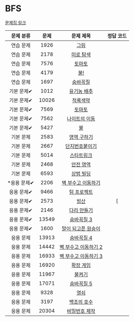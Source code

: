 # BFS

[문제집 링크](https://www.acmicpc.net/workbook/view/7313)

|  문제 분류  | 문제 | 문제 제목 | 정답 코드 |
|:-------:| :--: | :--: | :--: |
|  연습 문제  | 1926 | [그림](https://www.acmicpc.net/problem/1926) |  |
|  연습 문제  | 2178 | [미로 탐색](https://www.acmicpc.net/problem/2178) |  |
|  연습 문제  | 7576 | [토마토](https://www.acmicpc.net/problem/7576) |  |
|  연습 문제  | 4179 | [불!](https://www.acmicpc.net/problem/4179) |  |
|  연습 문제  | 1697 | [숨바꼭질](https://www.acmicpc.net/problem/1697) |  |
| 기본 문제✔  | 1012 | [유기농 배추](https://www.acmicpc.net/problem/1012) |  |
| 기본 문제✔  | 10026 | [적록색약](https://www.acmicpc.net/problem/10026) |  |
| 기본 문제✔  | 7569 | [토마토](https://www.acmicpc.net/problem/7569) |  |
| 기본 문제✔  | 7562 | [나이트의 이동](https://www.acmicpc.net/problem/7562) |  |
| 기본 문제✔  | 5427 | [불](https://www.acmicpc.net/problem/5427) |  |
|  기본 문제  | 2583 | [영역 구하기](https://www.acmicpc.net/problem/2583) |  |
|  기본 문제  | 2667 | [단지번호붙이기](https://www.acmicpc.net/problem/2667) |  |
|  기본 문제  | 5014 | [스타트링크](https://www.acmicpc.net/problem/5014) |  |
|  기본 문제  | 2468 | [안전 영역](https://www.acmicpc.net/problem/2468) |  |
|  기본 문제  | 6593 | [상범 빌딩](https://www.acmicpc.net/problem/6593) |  |
| *응용 문제✔ | 2206 | [벽 부수고 이동하기](https://www.acmicpc.net/problem/2206) |  |
| 응용 문제✔  | 9466 | [텀 프로젝트](https://www.acmicpc.net/problem/9466) |  |
| 응용 문제✔  | 2573 | [빙산](https://www.acmicpc.net/problem/2573) | [ |
| 응용 문제✔  | 2146 | [다리 만들기](https://www.acmicpc.net/problem/2146) |  |
| 응용 문제✔  | 13549 | [숨바꼭질 3](https://www.acmicpc.net/problem/13549) |  |
| 응용 문제✔  | 1600 | [말이 되고픈 원숭이](https://www.acmicpc.net/problem/1600) |  |
|  응용 문제  | 13913 | [숨바꼭질 4](https://www.acmicpc.net/problem/13913) |  |
|  응용 문제  | 14442 | [벽 부수고 이동하기 2](https://www.acmicpc.net/problem/14442) |  |
|  응용 문제  | 16933 | [벽 부수고 이동하기 3](https://www.acmicpc.net/problem/16933) |  |
|  응용 문제  | 16920 | [확장 게임](https://www.acmicpc.net/problem/16920) |  |
|  응용 문제  | 11967 | [불켜기](https://www.acmicpc.net/problem/11967) |  |
|  응용 문제  | 17071 | [숨바꼭질 5](https://www.acmicpc.net/problem/17071) |  |
|  응용 문제  | 9328 | [열쇠](https://www.acmicpc.net/problem/9328) |  |
|  응용 문제  | 3197 | [백조의 호수](https://www.acmicpc.net/problem/3197) |  |
|  응용 문제  | 20304 | [비밀번호 제작](https://www.acmicpc.net/problem/20304) |  |